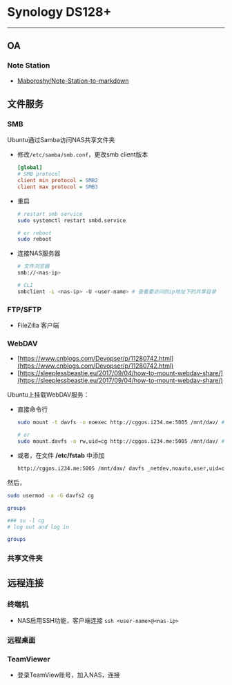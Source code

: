 # Synology DS128+

-----

## OA

### Note Station

* [Maboroshy/Note-Station-to-markdown](https://github.com/Maboroshy/Note-Station-to-markdown)

## 文件服务

### SMB

Ubuntu通过Samba访问NAS共享文件夹

- 修改`/etc/samba/smb.conf`，更改smb client版本
  ```ini
  [global]
  # SMB protocol
  client min protocol = SMB2
  client max protocol = SMB3
  ```

- 重启
  ```sh
  # restart smb service
  sudo systemctl restart smbd.service
  
  # or reboot
  sudo reboot
  ```

- 连接NAS服务器
  ```sh
  # 文件浏览器
  smb://<nas-ip>
  
  # CLI
  smbclient -L <nas-ip> -U <user-name> # 查看要访问的ip地址下的共享目录
  ```

### FTP/SFTP

* FileZilla 客户端

### WebDAV

- [https://www.cnblogs.com/Devopser/p/11280742.html](https://www.cnblogs.com/Devopser/p/11280742.html)
- [https://sleeplessbeastie.eu/2017/09/04/how-to-mount-webdav-share/](https://sleeplessbeastie.eu/2017/09/04/how-to-mount-webdav-share/)

Ubuntu上挂载WebDAV服务：

* 直接命令行
  ```bash
  sudo mount -t davfs -o noexec http://cggos.i234.me:5005 /mnt/dav/ # or https 5006
  
  # or
  sudo mount.davfs -o rw,uid=cg http://cggos.i234.me:5005 /mnt/dav/ # or https 5006
  ```

* 或者，在文件 **/etc/fstab** 中添加
  ```bash title="/etc/fstab"
  http://cggos.i234.me:5005 /mnt/dav/ davfs _netdev,noauto,user,uid=cg,gid=cg 0 0
  ```

然后，

```bash
sudo usermod -a -G davfs2 cg

groups

### su -l cg
# log out and log in

groups
```

### 共享文件夹

## 远程连接

### 终端机

* NAS启用SSH功能，客户端连接 `ssh <user-name>@<nas-ip>`

### 远程桌面

### TeamViewer

* 登录TeamView账号，加入NAS，连接
